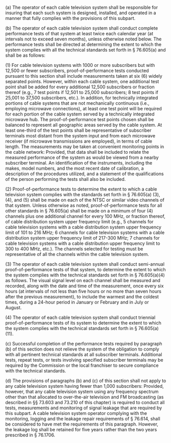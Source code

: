 (a) The operator of each cable television system shall be responsible for insuring that each such system is designed, installed, and operated in a manner that fully complies with the provisions of this subpart.

(b) The operator of each cable television system shall conduct complete performance tests of that system at least twice each calendar year (at intervals not to exceed seven months), unless otherwise noted below. The performance tests shall be directed at determining the extent to which the system complies with all the technical standards set forth in § 76.605(a) and shall be as follows:

(1) For cable television systems with 1000 or more subscribers but with 12,500 or fewer subscribers, proof-of-performance tests conducted pursuant to this section shall include measurements taken at six (6) widely separated points. However, within each cable system, one additional test point shall be added for every additional 12,500 subscribers or fraction thereof (e.g., 7 test points if 12,501 to 25,000 subscribers; 8 test points if 25,001 to 37,500 subscribers, etc.). In addition, for technically integrated portions of cable systems that are not mechanically continuous (i.e., employing microwave connections), at least one test point will be required for each portion of the cable system served by a technically integrated microwave hub. The proof-of-performance test points chosen shall be balanced to represent all geographic areas served by the cable system. At least one-third of the test points shall be representative of subscriber terminals most distant from the system input and from each microwave receiver (if microwave transmissions are employed), in terms of cable length. The measurements may be taken at convenient monitoring points in the cable network: Provided, that data shall be included to relate the measured performance of the system as would be viewed from a nearby subscriber terminal. An identification of the instruments, including the makes, model numbers, and the most recent date of calibration, a description of the procedures utilized, and a statement of the qualifications of the person performing the tests shall also be included.

(2) Proof-of-performance tests to determine the extent to which a cable television system complies with the standards set forth in § 76.605(a) (3), (4), and (5) shall be made on each of the NTSC or similar video channels of that system. Unless otherwise as noted, proof-of-performance tests for all other standards in § 76.605(a) shall be made on a minimum of four (4) channels plus one additional channel for every 100 MHz, or fraction thereof, of cable distribution system upper frequency limit (e.g., 5 channels for cable television systems with a cable distribution system upper frequency limit of 101 to 216 MHz; 6 channels for cable television systems with a cable distribution system upper frequency limit of 217-300 MHz; 7 channels for cable television systems with a cable distribution upper frequency limit to 300 to 400 MHz, etc.). The channels selected for testing must be representative of all the channels within the cable television system.

(3) The operator of each cable television system shall conduct semi-annual proof-of-performance tests of that system, to determine the extent to which the system complies with the technical standards set forth in § 76.605(a)(4) as follows. The visual signal level on each channel shall be measured and recorded, along with the date and time of the measurement, once every six hours (at intervals of not less than five hours or no more than seven hours after the previous measurement), to include the warmest and the coldest times, during a 24-hour period in January or February and in July or August.

(4) The operator of each cable television system shall conduct triennial proof-of-performance tests of its system to determine the extent to which the system complies with the technical standards set forth in § 76.605(a)(11).

(c) Successful completion of the performance tests required by paragraph (b) of this section does not relieve the system of the obligation to comply with all pertinent technical standards at all subscriber terminals. Additional tests, repeat tests, or tests involving specified subscriber terminals may be required by the Commission or the local franchiser to secure compliance with the technical standards.

(d) The provisions of paragraphs (b) and (c) of this section shall not apply to any cable television system having fewer than 1,000 subscribers: Provided, however, that any cable television system using any frequency spectrum other than that allocated to over-the-air television and FM broadcasting (as described in §§ 73.603 and 73.210 of this chapter) is required to conduct all tests, measurements and monitoring of signal leakage that are required by this subpart. A cable television system operator complying with the monitoring, logging and the leakage repair requirements of § 76.614, shall be considered to have met the requirements of this paragraph. However, the leakage log shall be retained for five years rather than the two years prescribed in § 76.1706.
              

